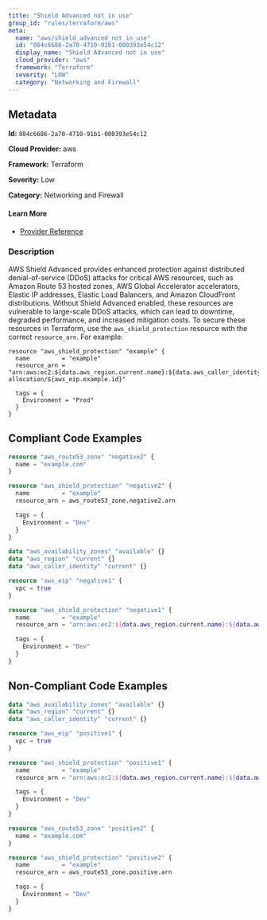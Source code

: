```yaml
---
title: "Shield Advanced not in use"
group_id: "rules/terraform/aws"
meta:
  name: "aws/shield_advanced_not_in_use"
  id: "084c6686-2a70-4710-91b1-000393e54c12"
  display_name: "Shield Advanced not in use"
  cloud_provider: "aws"
  framework: "Terraform"
  severity: "LOW"
  category: "Networking and Firewall"
---
```

## Metadata

**Id:** `084c6686-2a70-4710-91b1-000393e54c12`

**Cloud Provider:** aws

**Framework:** Terraform

**Severity:** Low

**Category:** Networking and Firewall

#### Learn More

 - [Provider Reference](https://registry.terraform.io/providers/hashicorp/aws/latest/docs/resources/shield_protection#resource_arn)

### Description

 AWS Shield Advanced provides enhanced protection against distributed denial-of-service (DDoS) attacks for critical AWS resources, such as Amazon Route 53 hosted zones, AWS Global Accelerator accelerators, Elastic IP addresses, Elastic Load Balancers, and Amazon CloudFront distributions. Without Shield Advanced enabled, these resources are vulnerable to large-scale DDoS attacks, which can lead to downtime, degraded performance, and increased mitigation costs. To secure these resources in Terraform, use the `aws_shield_protection` resource with the correct `resource_arn`. For example:

```
resource "aws_shield_protection" "example" {
  name         = "example"
  resource_arn = "arn:aws:ec2:${data.aws_region.current.name}:${data.aws_caller_identity.current.account_id}:eip-allocation/${aws_eip.example.id}"

  tags = {
    Environment = "Prod"
  }
}
```


## Compliant Code Examples
```tf
resource "aws_route53_zone" "negative2" {
  name = "example.com"
}

resource "aws_shield_protection" "negative2" {
  name         = "example"
  resource_arn = aws_route53_zone.negative2.arn

  tags = {
    Environment = "Dev"
  }
}

```

```tf
data "aws_availability_zones" "available" {}
data "aws_region" "current" {}
data "aws_caller_identity" "current" {}

resource "aws_eip" "negative1" {
  vpc = true
}

resource "aws_shield_protection" "negative1" {
  name         = "example"
  resource_arn = "arn:aws:ec2:${data.aws_region.current.name}:${data.aws_caller_identity.current.account_id}:eip-allocation/${aws_eip.negative1.id}"

  tags = {
    Environment = "Dev"
  }
}

```
## Non-Compliant Code Examples
```tf
data "aws_availability_zones" "available" {}
data "aws_region" "current" {}
data "aws_caller_identity" "current" {}

resource "aws_eip" "positive1" {
  vpc = true
}

resource "aws_shield_protection" "positive1" {
  name         = "example"
  resource_arn = "arn:aws:ec2:${data.aws_region.current.name}:${data.aws_caller_identity.current.account_id}:eip-allocation/${aws_eip.positive.id}"

  tags = {
    Environment = "Dev"
  }
}

```

```tf
resource "aws_route53_zone" "positive2" {
  name = "example.com"
}

resource "aws_shield_protection" "positive2" {
  name         = "example"
  resource_arn = aws_route53_zone.positive.arn

  tags = {
    Environment = "Dev"
  }
}

```